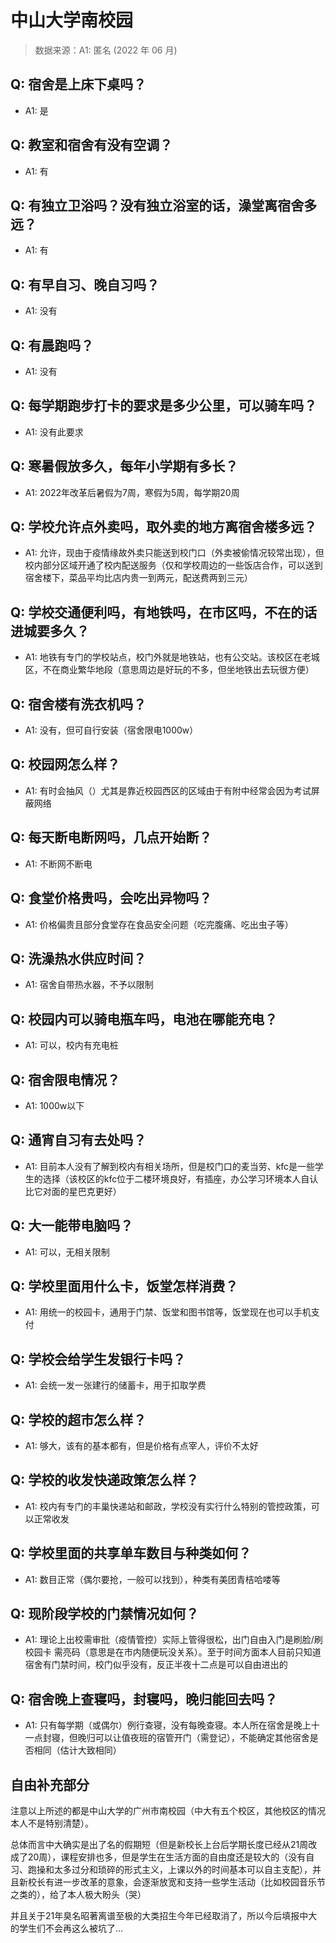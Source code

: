 # 中山大学南校园

> 数据来源：A1: 匿名 (2022 年 06 月)

## Q: 宿舍是上床下桌吗？

- A1: 是

## Q: 教室和宿舍有没有空调？

- A1: 有

## Q: 有独立卫浴吗？没有独立浴室的话，澡堂离宿舍多远？

- A1: 有

## Q: 有早自习、晚自习吗？

- A1: 没有

## Q: 有晨跑吗？

- A1: 没有

## Q: 每学期跑步打卡的要求是多少公里，可以骑车吗？

- A1: 没有此要求

## Q: 寒暑假放多久，每年小学期有多长？

- A1: 2022年改革后暑假为7周，寒假为5周，每学期20周

## Q: 学校允许点外卖吗，取外卖的地方离宿舍楼多远？

- A1: 允许，现由于疫情缘故外卖只能送到校门口（外卖被偷情况较常出现），但校内部分区域开通了校内配送服务（仅和学校周边的一些饭店合作，可以送到宿舍楼下，菜品平均比店内贵一到两元，配送费两到三元）

## Q: 学校交通便利吗，有地铁吗，在市区吗，不在的话进城要多久？

- A1: 地铁有专门的学校站点，校门外就是地铁站，也有公交站。该校区在老城区，不在商业繁华地段（意思周边是好玩的不多，但坐地铁出去玩很方便）

## Q: 宿舍楼有洗衣机吗？

- A1: 没有，但可自行安装（宿舍限电1000w）

## Q: 校园网怎么样？

- A1: 有时会抽风（）尤其是靠近校园西区的区域由于有附中经常会因为考试屏蔽网络

## Q: 每天断电断网吗，几点开始断？

- A1: 不断网不断电

## Q: 食堂价格贵吗，会吃出异物吗？

- A1: 价格偏贵且部分食堂存在食品安全问题（吃完腹痛、吃出虫子等）

## Q: 洗澡热水供应时间？

- A1: 宿舍自带热水器，不予以限制

## Q: 校园内可以骑电瓶车吗，电池在哪能充电？

- A1: 可以，校内有充电桩

## Q: 宿舍限电情况？

- A1: 1000w以下

## Q: 通宵自习有去处吗？

- A1: 目前本人没有了解到校内有相关场所，但是校门口的麦当劳、kfc是一些学生的选择（该校区的kfc位于二楼环境良好，有插座，办公学习环境本人自认比它对面的星巴克更好）

## Q: 大一能带电脑吗？

- A1: 可以，无相关限制

## Q: 学校里面用什么卡，饭堂怎样消费？

- A1: 用统一的校园卡，通用于门禁、饭堂和图书馆等，饭堂现在也可以手机支付

## Q: 学校会给学生发银行卡吗？

- A1: 会统一发一张建行的储蓄卡，用于扣取学费

## Q: 学校的超市怎么样？

- A1: 够大，该有的基本都有，但是价格有点宰人，评价不太好

## Q: 学校的收发快递政策怎么样？

- A1: 校内有专门的丰巢快递站和邮政，学校没有实行什么特别的管控政策，可以正常收发

## Q: 学校里面的共享单车数目与种类如何？

- A1: 数目正常（偶尔要抢，一般可以找到），种类有美团青桔哈喽等

## Q: 现阶段学校的门禁情况如何？

- A1: 理论上出校需审批（疫情管控）实际上管得很松，出门自由入门是刷脸/刷校园卡 需亮码（意思是在市内随便玩没关系）。至于时间方面本人目前只知道宿舍有门禁时间，校门似乎没有，反正半夜十二点是可以自由进出的

## Q: 宿舍晚上查寝吗，封寝吗，晚归能回去吗？

- A1: 只有每学期（或偶尔）例行查寝，没有每晚查寝。本人所在宿舍是晚上十一点封寝，但晚归可以让值夜班的宿管开门（需登记），不能确定其他宿舍是否相同（估计大致相同）

## 自由补充部分

注意以上所述的都是中山大学的广州市南校园（中大有五个校区，其他校区的情况本人不是特别清楚）。

总体而言中大确实是出了名的假期短（但是新校长上台后学期长度已经从21周改成了20周），课程安排也多，但是学生在生活方面的自由度还是较大的（没有自习、跑操和太多过分和琐碎的形式主义，上课以外的时间基本可以自主支配），并且新校长有进一步改革的意象，会逐渐放宽和支持一些学生活动（比如校园音乐节之类的），给了本人极大盼头（哭）

并且关于21年臭名昭著离谱至极的大类招生今年已经取消了，所以今后填报中大的学生们不会再这么被坑了…